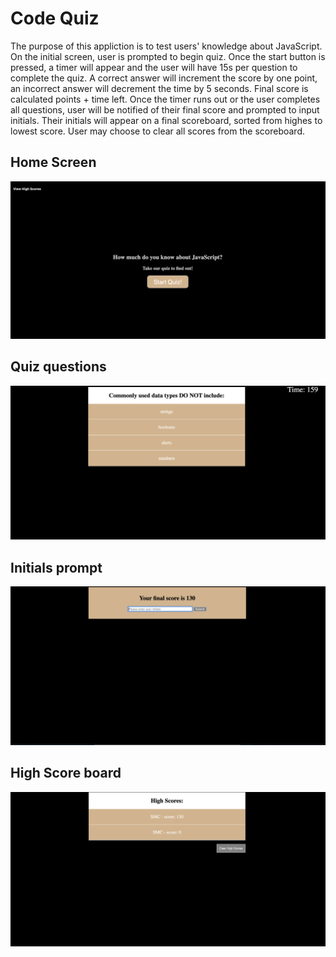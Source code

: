 # Code Quiz

The purpose of this appliction is to test users' knowledge about JavaScript.
On the initial screen, user is prompted to begin quiz. Once the start button is pressed, a timer will appear and the user will have 15s per question to complete the quiz. A correct answer will increment the score by one point, an incorrect answer will decrement the time by 5 seconds. Final score is calculated points + time left. Once the timer runs out or the user completes all questions, user will be notified of their final score and prompted to input initials. Their initials will appear on a final scoreboard, sorted from highes to lowest score. User may choose to clear all scores from the scoreboard.

## Home Screen
<img src="images/home.png" alt="home-screen">

## Quiz questions 
<img src="images/question.png" alt="questions">

## Initials prompt
<img src="images/initials.png" alt="initials">

## High Score board
<img src="images/scores.png" alt="high-scores">
